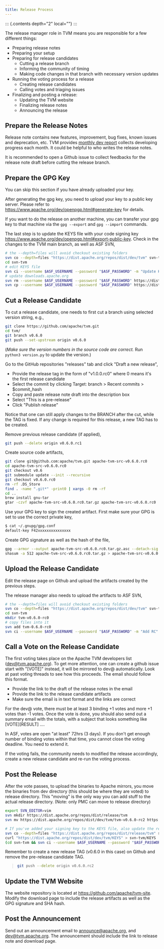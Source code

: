 ```yaml
---
title: Release Process
---
```


::: {.contents depth="2" local=""}
:::

The release manager role in TVM means you are responsible for a few
different things:

-   Preparing release notes
-   Preparing your setup
-   Preparing for release candidates
    -   Cutting a release branch
    -   Informing the community of timing
    -   Making code changes in that branch with necessary version
        updates
-   Running the voting process for a release
    -   Creating release candidates
    -   Calling votes and triaging issues
-   Finalizing and posting a release:
    -   Updating the TVM website
    -   Finalizing release notes
    -   Announcing the release

## Prepare the Release Notes

Release note contains new features, improvement, bug fixes, known issues
and deprecation, etc. TVM provides [monthly dev
report](https://discuss.tvm.ai/search?q=TVM%20Monthly%20%23Announcement)
collects developing progress each month. It could be helpful to who
writes the release notes.

It is recommended to open a Github issue to collect feedbacks for the
release note draft before cutting the release branch.

## Prepare the GPG Key

You can skip this section if you have already uploaded your key.

After generating the gpg key, you need to upload your key to a public
key server. Please refer to
<https://www.apache.org/dev/openpgp.html#generate-key> for details.

If you want to do the release on another machine, you can transfer your
gpg key to that machine via the `gpg --export` and `gpg --import`
commands.

The last step is to update the KEYS file with your code signing key
<https://www.apache.org/dev/openpgp.html#export-public-key>. Check in
the changes to the TVM main branch, as well as ASF SVN,

``` bash
# the --depth=files will avoid checkout existing folders
svn co --depth=files "https://dist.apache.org/repos/dist/dev/tvm" svn-tvm
cd svn-tvm
# edit KEYS file
svn ci --username $ASF_USERNAME --password "$ASF_PASSWORD" -m "Update KEYS"
# update downloads.apache.org
svn rm --username $ASF_USERNAME --password "$ASF_PASSWORD" https://dist.apache.org/repos/dist/release/tvm/KEYS -m "Update KEYS"
svn cp --username $ASF_USERNAME --password "$ASF_PASSWORD" https://dist.apache.org/repos/dist/dev/tvm/KEYS https://dist.apache.org/repos/dist/release/tvm/ -m "Update KEYS"
```

## Cut a Release Candidate

To cut a release candidate, one needs to first cut a branch using
selected version string, e.g.,

``` bash
git clone https://github.com/apache/tvm.git
cd tvm/
git branch v0.6.0
git push --set-upstream origin v0.6.0
```

(*Make sure the version numbers in the source code are correct.* Run
`python3 version.py` to update the version.)

Go to the GitHub repositories \"releases\" tab and click \"Draft a new
release\",

-   Provide the release tag in the form of "v1.0.0.rc0" where 0 means
    it's the first release candidate
-   Select the commit by clicking Target: branch \> Recent commits \>
    \$commit_hash
-   Copy and paste release note draft into the description box
-   Select \"This is a pre-release\"
-   Click \"Publish release\"

Notice that one can still apply changes to the BRANCH after the cut,
while the TAG is fixed. If any change is required for this release, a
new TAG has to be created.

Remove previous release candidate (if applied),

``` bash
git push --delete origin v0.6.0.rc1
```

Create source code artifacts,

``` bash
git clone git@github.com:apache/tvm.git apache-tvm-src-v0.6.0.rc0
cd apache-tvm-src-v0.6.0.rc0
git checkout v0.6
git submodule update --init --recursive
git checkout v0.6.0.rc0
rm -rf .DS_Store
find . -name ".git*" -print0 | xargs -0 rm -rf
cd ..
brew install gnu-tar
gtar -czvf apache-tvm-src-v0.6.0.rc0.tar.gz apache-tvm-src-v0.6.0.rc0
```

Use your GPG key to sign the created artifact. First make sure your GPG
is set to use the correct private key,

``` bash
$ cat ~/.gnupg/gpg.conf
default-key F42xxxxxxxxxxxxxxx
```

Create GPG signature as well as the hash of the file,

``` bash
gpg --armor --output apache-tvm-src-v0.6.0.rc0.tar.gz.asc --detach-sig apache-tvm-src-v0.6.0.rc0.tar.gz
shasum -a 512 apache-tvm-src-v0.6.0.rc0.tar.gz > apache-tvm-src-v0.6.0.rc0.tar.gz.sha512
```

## Upload the Release Candidate

Edit the release page on Github and upload the artifacts created by the
previous steps.

The release manager also needs to upload the artifacts to ASF SVN,

``` bash
# the --depth=files will avoid checkout existing folders
svn co --depth=files "https://dist.apache.org/repos/dist/dev/tvm" svn-tvm
cd svn-tvm
mkdir tvm-v0.6.0-rc0
# copy files into it
svn add tvm-0.6.0-rc0
svn ci --username $ASF_USERNAME --password "$ASF_PASSWORD" -m "Add RC"
```

## Call a Vote on the Release Candidate

The first voting takes place on the Apache TVM developers list
(<dev@tvm.apache.org>). To get more attention, one can create a github
issue start with \"\[VOTE\]\" instead, it will be mirrored to dev@
automatically. Look at past voting threads to see how this proceeds. The
email should follow this format.

-   Provide the link to the draft of the release notes in the email
-   Provide the link to the release candidate artifacts
-   Make sure the email is in text format and the links are correct

For the dev@ vote, there must be at least 3 binding +1 votes and more +1
votes than -1 votes. Once the vote is done, you should also send out a
summary email with the totals, with a subject that looks something like
\[VOTE\]\[RESULT\] \....

In ASF, votes are open \"at least\" 72hrs (3 days). If you don\'t get
enough number of binding votes within that time, you cannot close the
voting deadline. You need to extend it.

If the voting fails, the community needs to modified the release
accordingly, create a new release candidate and re-run the voting
process.

## Post the Release

After the vote passes, to upload the binaries to Apache mirrors, you
move the binaries from dev directory (this should be where they are
voted) to release directory. This \"moving\" is the only way you can add
stuff to the actual release directory. (Note: only PMC can move to
release directory)

``` bash
export SVN_EDITOR=vim
svn mkdir https://dist.apache.org/repos/dist/release/tvm
svn mv https://dist.apache.org/repos/dist/dev/tvm/tvm-v0.6.0-rc2 https://dist.apache.org/repos/dist/release/tvm/tvm-v0.6.0

# If you've added your signing key to the KEYS file, also update the release copy.
svn co --depth=files "https://dist.apache.org/repos/dist/release/tvm" svn-tvm
curl "https://dist.apache.org/repos/dist/dev/tvm/KEYS" > svn-tvm/KEYS
(cd svn-tvm && svn ci --username $ASF_USERNAME --password "$ASF_PASSWORD" -m"Update KEYS")
```

Remember to create a new release TAG (v0.6.0 in this case) on Github and
remove the pre-release candidate TAG.

> ``` bash
> git push --delete origin v0.6.0.rc2
> ```

## Update the TVM Website

The website repository is located at
<https://github.com/apache/tvm-site>. Modify the download page to
include the release artifacts as well as the GPG signature and SHA hash.

## Post the Announcement

Send out an announcement email to <announce@apache.org>, and
<dev@tvm.apache.org>. The announcement should include the link to
release note and download page.
